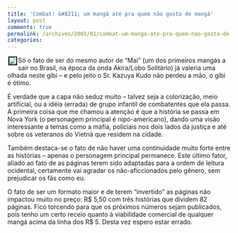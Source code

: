 ```yaml
---
title: 'Combat! &#8211; um mangá até pra quem não gosta de mangá'
layout: post
comments: true
permalink: /archives/2003/01/combat-um-manga-ate-pra-quem-nao-gosta-de-manga.html
categories:
---
```

<img src='//chester.me/img/blig/combatvol01.gif' align=left border=2 hspace=2>Só o fato de ser do mesmo autor de &#8220;Mai&#8221; (um dos primeiros mangás a sair no Brasil, na época da onda Akira/Lobo Solitário) já valeria uma olhada neste gibi &#8211; e pelo jeito o Sr. Kazuya Kudo não perdeu a mão, o gibi é ótimo.

É verdade que a capa não seduz muito &#8211; talvez seja a colorização, meio artificial, ou a idéia (errada) de grupo infantil de combatentes que ela passa. A primeira coisa que me chamou a atençào é que a história se passa em Nova York (o personagem principal é nipo-americano), dando uma visão interessante a temas como a máfia, policiais nos dois lados da justiça e até sobre os veteranos do Vietnã que residem na cidade.

Também destaca-se o fato de não haver uma continuidade muito forte entre as histórias &#8211; apenas o personagem principal permanece. Este último fator, aliado ao fato de as páginas terem sido adaptadas para a ordem de leitura ocidental, certamente vai agradar os não-aficcionados pelo gênero, sem prejudicar os fãs como eu.

O fato de ser um formato maior e de terem &#8220;invertido&#8221; as páginas não impactou muito no preço: R$ 5,50 com três histórias que dividem 82 páginas. Fico torcendo para que os próximos números sejam publicados, pois tenho um certo receio quanto à viabilidade comercial de qualquer mangá acima da linha dos R$ 5. Desta vez espero estar errado.
